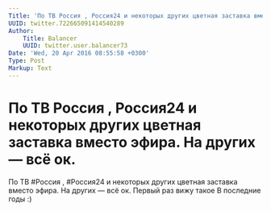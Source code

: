 ```yaml
---
Title: 'По ТВ Россия , Россия24 и некоторых других цветная заставка вместо эфира. На других — всё ок.'
UUID: twitter.722665091414540289
Author:
    Title: Balancer
    UUID: twitter.user.balancer73
Date: 'Wed, 20 Apr 2016 08:55:58 +0300'
Type: Post
Markup: Text
---
```


# По ТВ Россия , Россия24 и некоторых других цветная заставка вместо эфира. На других — всё ок.

По ТВ #Россия , #Россия24 и некоторых других цветная
заставка вместо эфира. На других — всё ок. Первый раз вижу
такое В последние годы :)